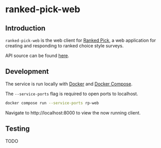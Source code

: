 # ranked-pick-web

## Introduction

`ranked-pick-web` is the web client for [Ranked Pick](http://rankedpick.com), a web application for creating and responding to ranked choice style surveys.

API source can be found [here](https://github.com/bluesort/ranked-pick-api).

## Development

The service is run locally with [Docker](https://www.docker.com/) and [Docker Compose](https://docs.docker.com/compose/).

The `--service-ports` flag is required to open ports to localhost.

```bash
docker compose run --service-ports rp-web
```

Navigate to http://localhost:8000 to view the now running client.

## Testing

TODO

<!-- TODO: Acknowledgement -->
